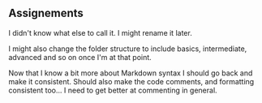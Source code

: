 ## Assignements
I didn't know what else to call it. I might rename it later.

I might also change the folder structure to include basics, intermediate, advanced and so on once I'm at that point.

Now that I know a bit more about Markdown syntax I should go back and make it consistent.
Should also make the code comments, and formatting consistent too...
I need to get better at commenting in general.
